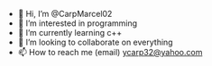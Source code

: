 - 👋 Hi, I’m @CarpMarcel02
- 👀 I’m interested in programming
- 🌱 I’m currently learning c++
- 💞️ I’m looking to collaborate on everything
- 📫 How to reach me (email) ycarp32@yahoo.com

<!---
CarpMarcel02/CarpMarcel02 is a ✨ special ✨ repository because its `README.md` (this file) appears on your GitHub profile.
You can click the Preview link to take a look at your changes.
--->
